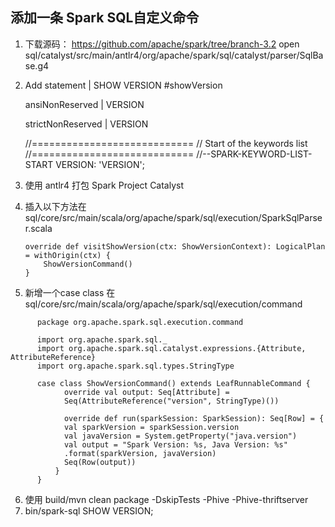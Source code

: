 ## 添加一条 Spark SQL自定义命令
1. 下载源码： https://github.com/apache/spark/tree/branch-3.2 
   open sql/catalyst/src/main/antlr4/org/apache/spark/sql/catalyst/parser/SqlBase.g4
2. Add statement | SHOW VERSION #showVersion

   ansiNonReserved | VERSION

   strictNonReserved | VERSION

   //============================ // Start of the keywords list //============================
   //--SPARK-KEYWORD-LIST-START VERSION: 'VERSION';

3. 使用 antlr4 打包 Spark Project Catalyst

4. 插入以下方法在sql/core/src/main/scala/org/apache/spark/sql/execution/SparkSqlParser.scala
   ```  
   override def visitShowVersion(ctx: ShowVersionContext): LogicalPlan = withOrigin(ctx) {
       ShowVersionCommand()
   }
   ```
5. 新增一个case class 在sql/core/src/main/scala/org/apache/spark/sql/execution/command

```
      package org.apache.spark.sql.execution.command
      
      import org.apache.spark.sql._
      import org.apache.spark.sql.catalyst.expressions.{Attribute, AttributeReference}
      import org.apache.spark.sql.types.StringType
      
      case class ShowVersionCommand() extends LeafRunnableCommand {
            override val output: Seq[Attribute] =
            Seq(AttributeReference("version", StringType)())
            
            override def run(sparkSession: SparkSession): Seq[Row] = {
            val sparkVersion = sparkSession.version
            val javaVersion = System.getProperty("java.version")
            val output = "Spark Version: %s, Java Version: %s"
            .format(sparkVersion, javaVersion)
            Seq(Row(output))
          }
      }
   ```

6. 使用 build/mvn clean package -DskipTests -Phive -Phive-thriftserver
7. bin/spark-sql SHOW VERSION;